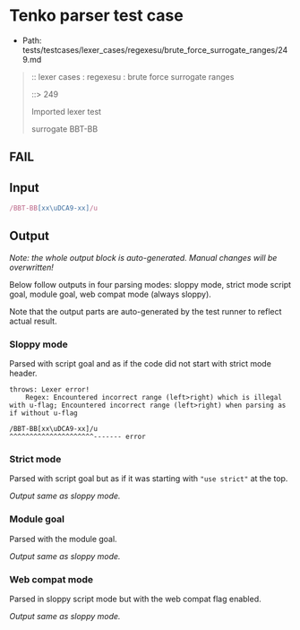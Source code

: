 # Tenko parser test case

- Path: tests/testcases/lexer_cases/regexesu/brute_force_surrogate_ranges/249.md

> :: lexer cases : regexesu : brute force surrogate ranges
>
> ::> 249
>
> Imported lexer test
>
> surrogate BBT-BB

## FAIL

## Input

`````js
/BBT-BB[xx\uDCA9-xx]/u
`````

## Output

_Note: the whole output block is auto-generated. Manual changes will be overwritten!_

Below follow outputs in four parsing modes: sloppy mode, strict mode script goal, module goal, web compat mode (always sloppy).

Note that the output parts are auto-generated by the test runner to reflect actual result.

### Sloppy mode

Parsed with script goal and as if the code did not start with strict mode header.

`````
throws: Lexer error!
    Regex: Encountered incorrect range (left>right) which is illegal with u-flag; Encountered incorrect range (left>right) when parsing as if without u-flag

/BBT-BB[xx\uDCA9-xx]/u
^^^^^^^^^^^^^^^^^^^^^------- error
`````

### Strict mode

Parsed with script goal but as if it was starting with `"use strict"` at the top.

_Output same as sloppy mode._

### Module goal

Parsed with the module goal.

_Output same as sloppy mode._

### Web compat mode

Parsed in sloppy script mode but with the web compat flag enabled.

_Output same as sloppy mode._
